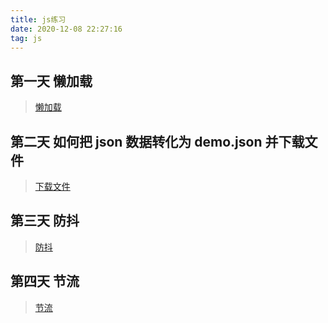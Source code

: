 ```yaml
---
title: js练习
date: 2020-12-08 22:27:16
tag: js
---
```


## 第一天 懒加载

> [懒加载](/js/jsTest/Test/01-lazyload "懒加载")

## 第二天 如何把 json 数据转化为 demo.json 并下载文件

> [下载文件](/js/jsTest/Test/02-downLoad "下载文件")

## 第三天 防抖

> [防抖](/js/jsTest/Test/03-debounce "防抖函数")

## 第四天 节流

>[节流](/js/jsTest/Test/04-throttle "节流函数")
